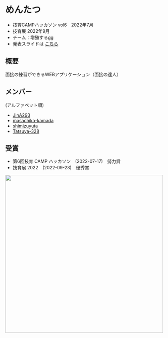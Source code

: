# めんたつ

- 技育CAMPハッカソン vol6　2022年7月
- 技育展 2022年9月
- チーム：増殖するgg
- 発表スライドは [こちら](https://docs.google.com/presentation/d/1v-nSVIV8QGBYlYtCyliSmeMtSzfvz8lVqgdRkB4ny1c/edit?usp=sharing)

## 概要

面接の練習ができるWEBアプリケーション（面接の達人）

## メンバー

(アルファベット順)

- [JinA293](https://github.com/JinA293)
- [masachika-kamada](https://github.com/masachika-kamada)
- [shimizuyuta](https://github.com/shimizuyuta)
- [Tatsuya-328](https://github.com/Tatsuya-328)

## 受賞

- 第6回技育 CAMP ハッカソン　(2022-07-17)　努力賞
- 技育展 2022　(2022-09-23)　優秀賞

<img src="https://user-images.githubusercontent.com/63488322/179900099-89287790-33c2-4285-8063-d134a8aee005.jpg" width="500px">
